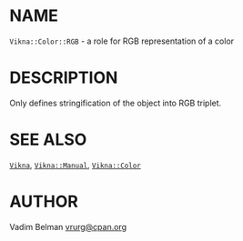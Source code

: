 NAME
====



`Vikna::Color::RGB` - a role for RGB representation of a color

DESCRIPTION
===========



Only defines stringification of the object into RGB triplet.

SEE ALSO
========

[`Vikna`](https://github.com/vrurg/raku-Vikna/blob/v0.0.2/docs/md/Vikna.md), [`Vikna::Manual`](https://github.com/vrurg/raku-Vikna/blob/v0.0.2/docs/md/Vikna/Manual.md), [`Vikna::Color`](https://github.com/vrurg/raku-Vikna/blob/v0.0.2/docs/md/Vikna/Color.md)

AUTHOR
======

Vadim Belman <vrurg@cpan.org>

